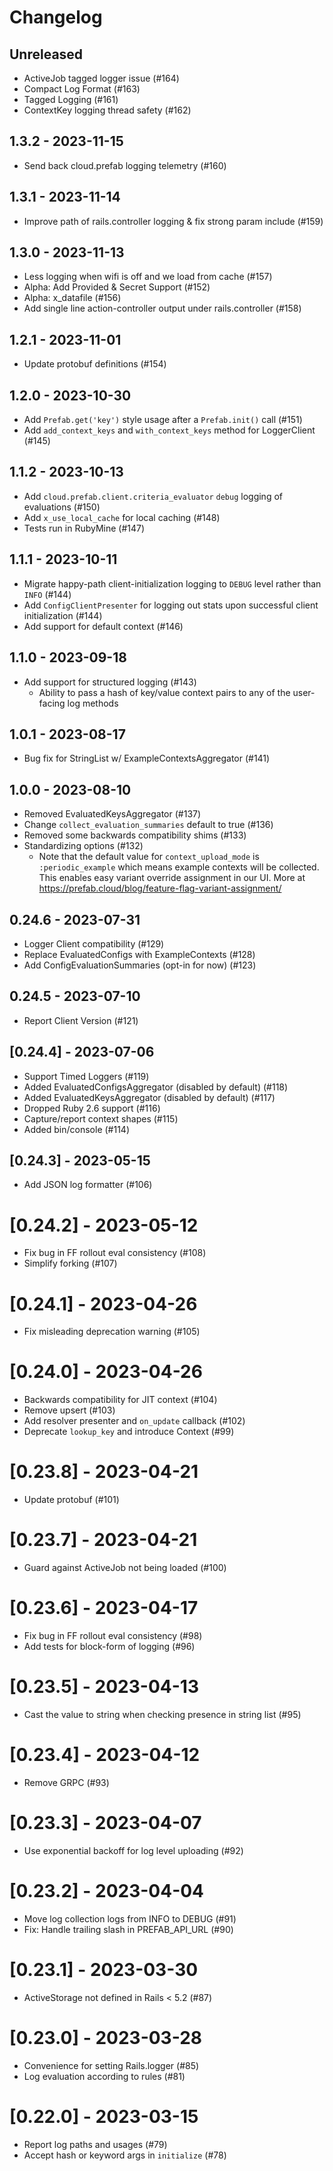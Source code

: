 # Changelog

## Unreleased
- ActiveJob tagged logger issue (#164)
- Compact Log Format (#163)
- Tagged Logging (#161)
- ContextKey logging thread safety (#162)

## 1.3.2 - 2023-11-15
- Send back cloud.prefab logging telemetry (#160)

## 1.3.1 - 2023-11-14
- Improve path of rails.controller logging & fix strong param include (#159)

## 1.3.0 - 2023-11-13
- Less logging when wifi is off and we load from cache (#157)
- Alpha: Add Provided & Secret Support (#152)
- Alpha: x_datafile (#156)
- Add single line action-controller output under rails.controller (#158)

## 1.2.1 - 2023-11-01
- Update protobuf definitions (#154)


## 1.2.0 - 2023-10-30
- Add `Prefab.get('key')` style usage after a `Prefab.init()` call (#151)
- Add `add_context_keys` and `with_context_keys` method for LoggerClient (#145)

## 1.1.2 - 2023-10-13

- Add `cloud.prefab.client.criteria_evaluator` `debug` logging of evaluations (#150)
- Add `x_use_local_cache` for local caching (#148)
- Tests run in RubyMine (#147)

## 1.1.1 - 2023-10-11

- Migrate happy-path client-initialization logging to `DEBUG` level rather than `INFO` (#144)
- Add `ConfigClientPresenter` for logging out stats upon successful client initialization (#144)
- Add support for default context (#146)

## 1.1.0 - 2023-09-18

- Add support for structured logging (#143)
  - Ability to pass a hash of key/value context pairs to any of the user-facing log methods

## 1.0.1 - 2023-08-17

- Bug fix for StringList w/ ExampleContextsAggregator (#141)

## 1.0.0 - 2023-08-10

- Removed EvaluatedKeysAggregator (#137)
- Change `collect_evaluation_summaries` default to true (#136)
- Removed some backwards compatibility shims (#133)
- Standardizing options (#132)
  - Note that the default value for `context_upload_mode` is `:periodic_example` which means example contexts will be collected.
    This enables easy variant override assignment in our UI. More at https://prefab.cloud/blog/feature-flag-variant-assignment/

## 0.24.6 - 2023-07-31

- Logger Client compatibility (#129)
- Replace EvaluatedConfigs with ExampleContexts (#128)
- Add ConfigEvaluationSummaries (opt-in for now) (#123)

## 0.24.5 - 2023-07-10

- Report Client Version (#121)

## [0.24.4] - 2023-07-06

- Support Timed Loggers (#119)
- Added EvaluatedConfigsAggregator (disabled by default) (#118)
- Added EvaluatedKeysAggregator (disabled by default) (#117)
- Dropped Ruby 2.6 support (#116)
- Capture/report context shapes (#115)
- Added bin/console (#114)

## [0.24.3] - 2023-05-15

- Add JSON log formatter (#106)

# [0.24.2] - 2023-05-12

- Fix bug in FF rollout eval consistency (#108)
- Simplify forking (#107)

# [0.24.1] - 2023-04-26

- Fix misleading deprecation warning (#105)

# [0.24.0] - 2023-04-26

- Backwards compatibility for JIT context (#104)
- Remove upsert (#103)
- Add resolver presenter and `on_update` callback (#102)
- Deprecate `lookup_key` and introduce Context (#99)

# [0.23.8] - 2023-04-21

- Update protobuf (#101)

# [0.23.7] - 2023-04-21

- Guard against ActiveJob not being loaded (#100)

# [0.23.6] - 2023-04-17

- Fix bug in FF rollout eval consistency (#98)
- Add tests for block-form of logging (#96)

# [0.23.5] - 2023-04-13

- Cast the value to string when checking presence in string list (#95)

# [0.23.4] - 2023-04-12

- Remove GRPC (#93)

# [0.23.3] - 2023-04-07

- Use exponential backoff for log level uploading (#92)

# [0.23.2] - 2023-04-04

- Move log collection logs from INFO to DEBUG (#91)
- Fix: Handle trailing slash in PREFAB_API_URL (#90)

# [0.23.1] - 2023-03-30

- ActiveStorage not defined in Rails < 5.2 (#87)

# [0.23.0] - 2023-03-28

- Convenience for setting Rails.logger (#85)
- Log evaluation according to rules (#81)

# [0.22.0] - 2023-03-15

- Report log paths and usages (#79)
- Accept hash or keyword args in `initialize` (#78)
